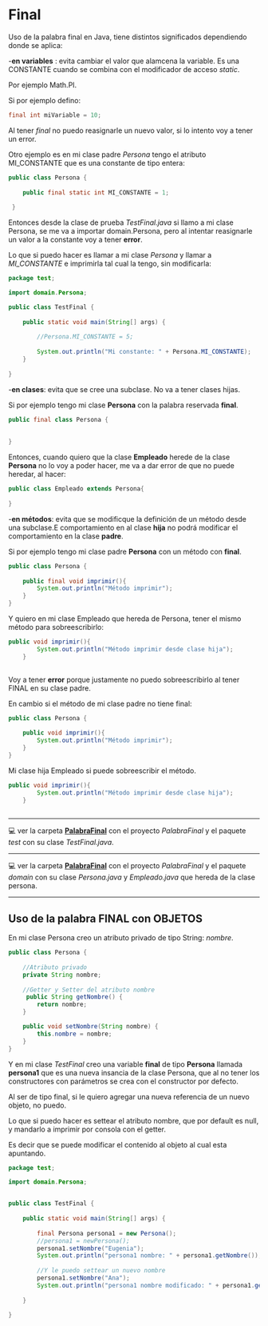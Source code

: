 # Final

Uso de la palabra final en Java, tiene distintos significados dependiendo donde se aplica: 

-**en variables** : evita cambiar el valor que alamcena la variable. Es una CONSTANTE cuando se combina con el modificador de acceso *static*. 

Por ejemplo Math.PI. 

Si por ejemplo defino: 

```JAVA
final int miVariable = 10;
```

Al tener *final* no puedo reasignarle un nuevo valor, si lo intento voy a tener un error. 

Otro ejemplo es en mi clase padre *Persona* tengo el atributo MI_CONSTANTE que es una constante de tipo entera: 


```JAVA
public class Persona {
    
    public final static int MI_CONSTANTE = 1;
    
 }   
```

Entonces desde la clase de prueba *TestFinal.java* si llamo a mi clase Persona, se me va a importar domain.Persona, pero al intentar reasignarle un valor a la constante voy a tener **error**. 

Lo que si puedo hacer es llamar a mi clase *Persona* y llamar a *MI_CONSTANTE* e imprimirla tal cual la tengo, sin modificarla: 


```JAVA
package test;

import domain.Persona;

public class TestFinal {
    
    public static void main(String[] args) {
        
        //Persona.MI_CONSTANTE = 5;
        
        System.out.println("Mi constante: " + Persona.MI_CONSTANTE); 
    }
    
}
```


-**en clases**: evita que se cree una subclase. No va a tener clases hijas.

Si por ejemplo tengo mi clase **Persona** con la palabra reservada **final**. 


```JAVA
public final class Persona {
    
    
}
```

Entonces, cuando quiero que la clase **Empleado** herede de la clase **Persona** no lo voy a poder hacer, me va a dar error de que no puede heredar, al hacer: 

```JAVA
public class Empleado extends Persona{
    
}
```

-**en métodos**: evita que se modificque la definición de un método desde una subclase.E comportamiento en al clase **hija** no podrá modificar el comportamiento en la clase **padre**.

Si por ejemplo tengo mi clase padre **Persona** con un método con **final**. 

```JAVA
public class Persona {
    
    public final void imprimir(){
        System.out.println("Método imprimir");
    }
}
```

Y quiero en mi clase Empleado que hereda de Persona, tener el mismo método para sobreescribirlo:

```JAVA
public void imprimir(){
        System.out.println("Método imprimir desde clase hija");
    }
    
```

Voy a tener **error** porque justamente no puedo sobreescribirlo al tener FINAL en su clase padre. 


En cambio si el método de mi clase padre no tiene final: 

```JAVA
public class Persona {
    
    public void imprimir(){
        System.out.println("Método imprimir");
    }
}
```

Mi clase hija Empleado si puede sobreescribir el método. 

```JAVA
public void imprimir(){
        System.out.println("Método imprimir desde clase hija");
    }
    
```

---

💻 ver la carpeta [**PalabraFinal**](https://github.com/eugenia1984/Universidad-Java-Udemy/tree/main/nivel1_seccion10final/PalabraFinal) con el proyecto *PalabraFinal* y el paquete *test* con su clase *TestFinal.java*. 

---

💻 ver la carpeta  [**PalabraFinal**](https://github.com/eugenia1984/Universidad-Java-Udemy/tree/main/nivel1_seccion10final/PalabraFinal) con el proyecto *PalabraFinal* y el paquete *domain* con su clase *Persona.java* y *Empleado.java* que hereda de la clase persona. <br>

---

## Uso de la palabra FINAL con OBJETOS

En mi clase Persona creo un atributo privado de tipo String: *nombre*. 

```JAVA
public class Persona {
     
    //Atributo privado
    private String nombre;
    
    //Getter y Setter del atributo nombre
     public String getNombre() {
        return nombre;
    }

    public void setNombre(String nombre) {
        this.nombre = nombre;
    }
}
```

Y en mi clase *TestFinal* creo una variable **final** de tipo **Persona** llamada **persona1** que es una nueva insancia de la clase Persona, que al no tener los constructores con parámetros se crea con el constructor por defecto. 

Al ser de tipo final, si le quiero agregar una nueva referencia de un nuevo objeto, no puedo. 

Lo que si puedo hacer es settear el atributo nombre, que por default es null, y mandarlo a imprimir por consola con el getter.

Es decir que se puede modificar el contenido al objeto al cual esta apuntando. 


```JAVA
package test;

import domain.Persona;


public class TestFinal {
    
    public static void main(String[] args) {
        
        final Persona persona1 = new Persona();
        //persona1 = newPersona();
        persona1.setNombre("Eugenia");
        System.out.println("persona1 nombre: " + persona1.getNombre());
        
        //Y le puedo settear un nuevo nombre
        persona1.setNombre("Ana");
        System.out.println("persona1 nombre modificado: " + persona1.getNombre())
        
    }
    
}
```

